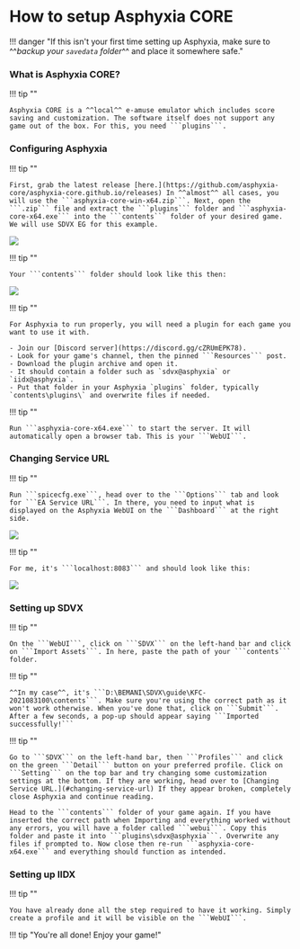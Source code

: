 # How to setup Asphyxia CORE

!!! danger "If this isn't your first time setting up Asphyxia, make sure to ^^*backup your ```savedata``` folder*^^ and place it somewhere safe."

### What is Asphyxia CORE?

!!! tip ""

	Asphyxia CORE is a ^^local^^ e-amuse emulator which includes score saving and customization. The software itself does not support any game out of the box. For this, you need ```plugins```.

### Configuring Asphyxia

!!! tip ""

	First, grab the latest release [here.](https://github.com/asphyxia-core/asphyxia-core.github.io/releases) In ^^almost^^ all cases, you will use the ```asphyxia-core-win-x64.zip```. Next, open the ```.zip``` file and extract the ```plugins``` folder and ```asphyxia-core-x64.exe``` into the ```contents``` folder of your desired game. We will use SDVX EG for this example.

<img src="/img/asphyxia/1.png">

!!! tip ""

	Your ```contents``` folder should look like this then:

<img src="/img/asphyxia/2.png">

!!! tip ""

	For Asphyxia to run properly, you will need a plugin for each game you want to use it with.

	- Join our [Discord server](https://discord.gg/cZRUmEPK78).
	- Look for your game's channel, then the pinned ```Resources``` post. 
	- Download the plugin archive and open it.
	- It should contain a folder such as `sdvx@asphyxia` or `iidx@asphyxia`.
	- Put that folder in your Asphyxia `plugins` folder, typically `contents\plugins\` and overwrite files if needed.

!!! tip ""

	Run ```asphyxia-core-x64.exe``` to start the server. It will automatically open a browser tab. This is your ```WebUI```. 

### Changing Service URL

!!! tip ""

	Run ```spicecfg.exe```, head over to the ```Options``` tab and look for ```EA Service URL```. In there, you need to input what is displayed on the Asphyxia WebUI on the ```Dashboard``` at the right side.

<img src="/img/asphyxia/3.png">

!!! tip ""

	For me, it's ```localhost:8083``` and should look like this:

<img src="/img/asphyxia/4.png">
	
### Setting up SDVX

!!! tip ""

	On the ```WebUI```, click on ```SDVX``` on the left-hand bar and click on ```Import Assets```. In here, paste the path of your ```contents``` folder.
	
!!! tip ""

	^^In my case^^, it's ```D:\BEMANI\SDVX\guide\KFC-2021083100\contents```. Make sure you're using the correct path as it won't work otherwise. When you've done that, click on ```Submit```. After a few seconds, a pop-up should appear saying ```Imported successfully!```

!!! tip ""

	Go to ```SDVX``` on the left-hand bar, then ```Profiles``` and click on the green ```Detail``` button on your preferred profile. Click on ```Setting``` on the top bar and try changing some customization settings at the bottom. If they are working, head over to [Changing Service URL.](#changing-service-url) If they appear broken, completely close Asphyxia and continue reading.

	Head to the ```contents``` folder of your game again. If you have inserted the correct path when Importing and everything worked without any errors, you will have a folder called ```webui```. Copy this folder and paste it into ```plugins\sdvx@asphyxia```. Overwrite any files if prompted to. Now close then re-run ```asphyxia-core-x64.exe``` and everything should function as intended.

### Setting up IIDX

!!! tip ""

	You have already done all the step required to have it working. Simply create a profile and it will be visible on the ```WebUI```.
	
!!! tip "You're all done! Enjoy your game!"
